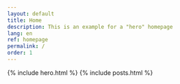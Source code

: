 ```yaml
---
layout: default
title: Home
description: This is an example for a "hero" homepage
lang: en
ref: homepage
permalink: /
order: 1
---
```


{% include hero.html %}
{% include posts.html %}
